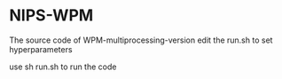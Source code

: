 # NIPS-WPM
The source code of WPM-multiprocessing-version
edit the run.sh to set hyperparameters

use sh run.sh to run the code
